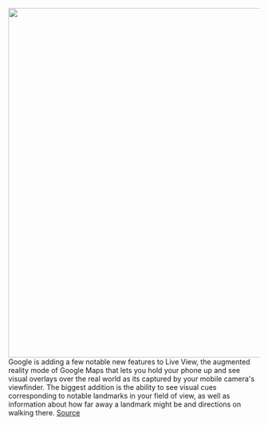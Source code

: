 <img src='https://cdn.vox-cdn.com/thumbor/HwGkOq13GnDjzMmeXjnOOTMwecA=/0x0:1000x666/1200x800/filters:focal(420x253:580x413)/cdn.vox-cdn.com/uploads/chorus_image/image/67567514/Live_View._Hero.max_1000x1000.0.jpg' width='700px' /><br/>
Google is adding a few notable new features to Live View, the augmented reality mode of Google Maps that lets you hold your phone up and see visual overlays over the real world as its captured by your mobile camera's viewfinder. The biggest addition is the ability to see visual cues corresponding to notable landmarks in your field of view, as well as information about how far away a landmark might be and directions on walking there.
<a href='https://www.theverge.com/2020/10/1/21497741/google-maps-ar-directions-landmarks-orientation-live-view'> Source <a/>